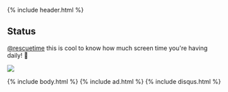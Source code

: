 {% include header.html %}

## Status

[@rescuetime](https://twitter.com/rescuetime?ref_src=twsrc%5Egoogle%7Ctwcamp%5Eserp%7Ctwgr%5Eauthor) this is cool to know how much screen time you're having daily! 🥳

![](https://i.imgur.com/4TZORWo.png)

{% include body.html %}
{% include ad.html %}
{% include disqus.html %}
